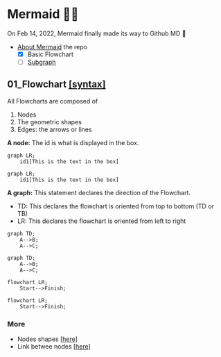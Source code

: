 # Mermaid 🧜‍♀️
On Feb 14, 2022, Mermaid finally made its way to Github MD 👏
- [About Mermaid](http://mermaid-js.github.io/mermaid/#/) the repo
    - [x] Basic Flowchart
    - [ ] [Subgraph](https://mermaid-js.github.io/mermaid/#/./flowchart?id=subgraphs)

## 01_Flowchart [[syntax]](https://mermaid-js.github.io/mermaid/#/./flowchart?id=flowcharts-basic-syntax)
All Flowcharts are composed of 
1. Nodes
2. The geometric shapes
3. Edges: the arrows or lines

**A node:** The id is what is displayed in the box.
```
graph LR;
    id1[This is the text in the box]
```

```mermaid
graph LR;
    id1[This is the text in the box]
```

**A graph:** This statement declares the direction of the Flowchart.
- TD: This declares the flowchart is oriented from top to bottom (TD or TB)
- LR: This declares the flowchart is oriented from left to right

```
graph TD;
    A-->B;
    A-->C;
```

```mermaid
graph TD;
    A-->B;
    A-->C;
```

```
flowchart LR;
    Start-->Finish;
```

```mermaid
flowchart LR;
    Start-->Finish;
```

### More
- Nodes shapes [[here]](https://mermaid-js.github.io/mermaid/#/./flowchart?id=node-shapes)
- Link betwee nodes [[here]](https://mermaid-js.github.io/mermaid/#/./flowchart?id=links-between-nodes)
